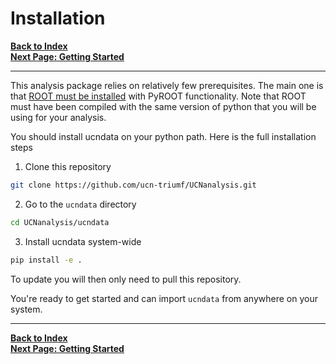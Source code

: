 # Installation

[**Back to Index**](index.md)\
[**Next Page: Getting Started**](gettingstarted.md)

---

This analysis package relies on relatively few prerequisites. The main one is that [ROOT must be installed](https://root.cern/install/) with PyROOT functionality. Note that ROOT must have been compiled with the same version of python that you will be using for your analysis.

You should install ucndata on your python path. Here is the full installation steps

1. Clone this repository

```bash
git clone https://github.com/ucn-triumf/UCNanalysis.git
```

2. Go to the `ucndata` directory

```bash
cd UCNanalysis/ucndata
```

3. Install ucndata system-wide

```bash
pip install -e .
```

To update you will then only need to pull this repository.

You're ready to get started and can import `ucndata` from anywhere on your system.

---

[**Back to Index**](index.md)\
[**Next Page: Getting Started**](gettingstarted.md)
